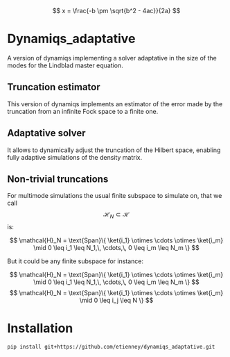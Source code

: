 <script type="text/javascript" async
  src="https://cdn.jsdelivr.net/npm/mathjax@3/es5/tex-mml-chtml.js">
</script>
$$ x = \frac{-b \pm \sqrt{b^2 - 4ac}}{2a} $$
# Dynamiqs_adaptative
A version of dynamiqs implementing a solver adaptative in the size of the modes for the Lindblad master equation.

## Truncation estimator 

This version of dynamiqs implements an estimator of the error made by the truncation from an infinite Fock space to a finite one.

## Adaptative solver

It allows to dynamically adjust the truncation of the Hilbert space, enabling fully adaptive simulations of the density matrix.

## Non-trivial truncations

For multimode simulations the usual finite subspace to simulate on, that we call $$\mathcal{H}_N \subset \mathcal{H}$$ is:

$$ \mathcal{H}_N = \text{Span}\{ \ket{i_1} \otimes \cdots \otimes \ket{i_m} \mid 0 \leq i_1 \leq N_1,\, \cdots,\, 0 \leq i_m \leq N_m \} $$

But it could be any finite subspace for instance:

$$ \mathcal{H}_N = \text{Span}\{ \ket{i_1} \otimes \cdots \otimes \ket{i_m} \mid 0 \leq i_1 \leq N_1,\, \cdots,\, 0 \leq i_m \leq N_m \} $$
$$ \mathcal{H}_N = \text{Span}\{ \ket{i_1} \otimes \cdots \otimes \ket{i_m} \mid 0 \leq  i_j \leq N \} $$
<!-- $$ \mathcal{H}_N = \text{Span}\{ \ket{i_1} \otimes \cdots \otimes \ket{i_m} \mid 0 \leq \sum_{j=0}^{m} i_j \leq N \} $$ -->

# Installation 

```shell
pip install git+https://github.com/etienney/dynamiqs_adaptative.git
```
